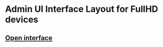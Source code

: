 # Admin UI Interface Layout for FullHD devices

## [Open interface](https://twiar.github.io/admin-ui-interface/)
